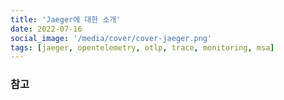```yaml
---
title: 'Jaeger에 대한 소개'
date: 2022-07-16
social_image: '/media/cover/cover-jaeger.png'
tags: [jaeger, opentelemetry, otlp, trace, monitoring, msa]
---
```


### 참고


